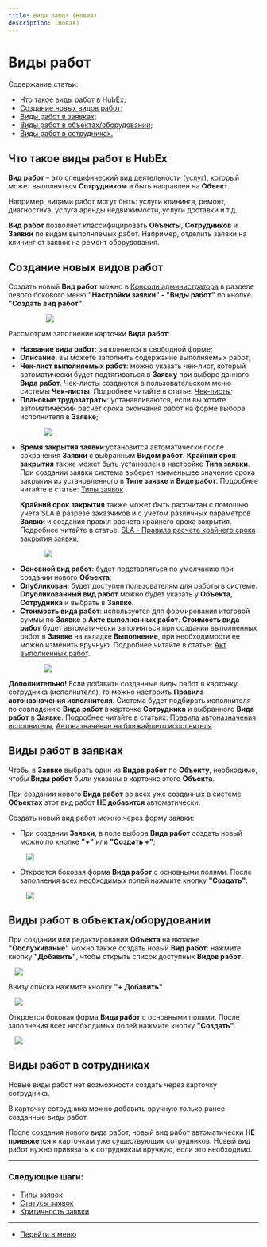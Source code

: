 ```yaml
---
title: Виды работ (Новая)
description: (Новая)
---
```


<h1>Виды работ</h1>

<html lang="ru">
<meta charset="utf-8">

<p>Содержание статьи:</p>

<ul>
    <li><a href="#worktype1">Что такое виды работ в HubEx;</a></li>
    <li><a href="#worktype2">Создание новых видов работ;</a></li>
    <li><a href="#worktype3">Виды работ в заявках;</a></li>
    <li><a href="#worktype4">Виды работ в объектах/оборудовании;</a></li>
    <li><a href="#worktype5">Виды работ в сотрудниках.</a></li>
</ul>
</html>

<body>

<h2 id="worktype1">Что такое виды работ в HubEx</h2>

<p><Strong>Вид работ</Strong> – это специфический вид деятельности (услуг), который может выполняться <Strong>Сотрудником</Strong> и быть направлен на <Strong>Объект</Strong>.</p>
<p>Например, видами работ могут быть: услуги клининга, ремонт, диагностика, услуга аренды недвижимости, услуги доставки и т.д.</p>
<p><Strong>Вид работ</Strong> позволяет классифицировать <Strong>Объекты</Strong>, <Strong>Сотрудников</Strong> и <Strong>Заявки</Strong> по видам выполняемых работ. Например, отделить заявки на клининг от заявок на ремонт оборудования.</p>

<h2 id="worktype2">Создание новых видов работ</h2>

<p>Создать новый <Strong>Вид работ</Strong> можно в <a href="https://wiki.hubex.ru/docs/FAQ/RU/admin/HowToEnterTheAdmin.html">Консоли администратора</a> в разделе левого бокового меню <Strong>"Настройки заявки" - "Виды работ"</Strong> по кнопке <Strong>"Создать вид работ"</Strong>.</p>

<div> <img style="margin: 0 auto; display: block; max-width: 70%;" src="/attachments/images/FAQ/ADMIN/WorkType/WorkType.jpg"/> </div>

<p>Рассмотрим заполнение карточки <Strong>Вида работ</Strong>:</p>

<ul>
    <li><strong>Название вида работ</strong>: заполняется в свободной форме;</li>
    <li><Strong>Описание</Strong>: вы можете заполнить содержание выполняемых работ;</li>
    <li><Strong>Чек-лист выполняемых работ</Strong>: можно указать чек-лист, который автоматически будет подтягиваться в <Strong>Заявку</Strong> при выборе данного <Strong>Вида работ</Strong>. Чек-листы создаются в пользовательском меню системы <Strong>Чек-листы</Strong>. Подробнее читайте в статье: <a href="https://wiki.hubex.ru/docs/FAQ/RU/user/Checklists.html">Чек-листы</a>;</li>
    <li><Strong>Плановые трудозатраты</Strong>: устанавливаются, если вы хотите автоматический расчет срока окончания работ на форме выбора исполнителя в <Strong>Заявке</Strong>;</li>
        <p> <div> <img style="margin: 0 auto; display: block; max-width: 80%;" src="/attachments/images/FAQ/ADMIN/WorkType/Engineer.jpg"/> </div> </p>
    <li><strong>Время закрытия заявки</strong>:установится автоматически после сохранения <Strong>Заявки</Strong> с выбранным <Strong>Видом работ</Strong>. <Strong>Крайний срок закрытия</Strong> также может быть установлен в настройке <Strong>Типа заявки</Strong>. При создании заявки система выберет наименьшее значение срока закрытия из установленного в <Strong>Типе заявке</Strong> и <Strong>Виде работ</Strong>. Подробнее читайте в статье: <a href="https://wiki.hubex.ru/docs/FAQ/RU/admin/TicketType.html">Типы заявок</a>
        <p><Strong>Крайний срок закрытия</Strong> также может быть рассчитан с помощью учета SLA в разрезе заказчиков и с учетом различных параметров <Strong>Заявки</Strong> и создания правил расчета крайнего срока закрытия. Подробнее читайте в статье: <a href="https://wiki.hubex.ru/docs/FAQ/RU/admin/SLA.html">SLA - Правила расчета крайнего срока закрытия заявки</a>;</p>
    </li>
        <p> <div> <img style="margin: 0 auto; display: block; max-width: 80%;" src="/attachments/images/FAQ/ADMIN/WorkType/Ticket.jpg"/> </div> </p>
    <li><Strong>Основной вид работ</Strong>: будет подставляться по умолчанию при создании нового <Strong>Объекта</Strong>; </li>
    <li><Strong>Опубликован</Strong>: будет доступен пользователям для работы в системе. <Strong>Опубликованный вид работ</Strong> можно будет указать у <Strong>Объекта</Strong>, <Strong>Сотрудника</Strong> и выбрать в <Strong>Заявке</Strong>.</li>
    <li><Strong>Стоимость вида работ</Strong>: используется для формирования итоговой суммы по <Strong>Заявке</Strong> в <Strong>Акте выполненных работ</Strong>. <Strong>Стоимость вида работ</Strong> будет автоматически заполняться при создании выполненных работ в <Strong>Заявке</Strong> на вкладке <Strong>Выполнение</Strong>, при необходимости ее можно изменить вручную. Подробнее читайте в статье: <a href="https://wiki.hubex.ru/docs/FAQ/RU/user/ActOFAcceptance.html">Акт выполненных работ</a>.</li>
        <p> <div> <img style="margin: 0 auto; display: block; max-width: 80%;" src="/attachments/images/FAQ/ADMIN/WorkType/Works.jpg"/> </div> </p>
</ul>

<p><strong>Дополнительно!</strong> Если добавить созданные виды работ в карточку сотрудника (исполнителя), то можно настроить <Strong>Правила автоназначения исполнителя</Strong>. Система будет подбирать исполнителя по совпадению <Strong>Вида работ</Strong> в карточке <Strong>Сотрудника</Strong> и выбранного <Strong>Вида работ</Strong> в <Strong>Заявке</Strong>. Подробнее читайте в статьях: <a href="https://wiki.hubex.ru/docs/FAQ/RU/admin/RulesOfChoice.html">Правила автоназначения исполнителя</a>, <a href="https://wiki.hubex.ru/docs/FAQ/RU/user/RulesOfChoiceGEO.html">Автоназначение на ближайшего исполнителя</a>.</p>

<h2 id="worktype3">Виды работ в заявках</h2>

<p>Чтобы в <Strong>Заявке</Strong> выбрать один из <Strong>Видов работ</Strong> по <Strong>Объекту</Strong>, необходимо, чтобы <Strong>Виды работ</Strong> были указаны в карточке этого <Strong>Объекта</Strong>.</p>

<p>При создании нового <Strong>Вида работ</Strong> во всех уже созданных в системе <Strong>Объектах</Strong> этот вид работ <strong>НЕ добавится</strong> автоматически.</p>

<p>Создать новый вид работ можно через форму заявки:</p>

<ul>
    <li>При создании <Strong>Заявки</Strong>, в поле выбора <Strong>Вида работ</Strong> создать новый можно по кнопке <Strong>"+"</Strong> или <Strong>"Создать +"</Strong>;
        <p> <div> <img style="margin: 0 auto; display: block; max-width: 95%;" src="/attachments/images/FAQ/ADMIN/WorkType/Ticket2.jpg"/> </div> </p>
    </li>
    <li>Откроется боковая форма <Strong>Вида работ</Strong> с основными полями. После заполнения всех необходимых полей нажмите кнопку <Strong>"Создать"</Strong>.
        <p> <div> <img style="margin: 0 auto; display: block; max-width: 95%;" src="/attachments/images/FAQ/ADMIN/WorkType/Ticket3.jpg"/> </div> </p>
    </li>
</ul>

<h2 id="worktype4">Виды работ в объектах/оборудовании</h2>

<p>При создании или редактировании <Strong>Объекта</Strong> на вкладке <Strong>"Обслуживание"</Strong> можно также создать новый <Strong>Вид работ</Strong>: нажмите кнопку <Strong>"Добавить"</Strong>, чтобы открыть список доступных <Strong>Видов работ</Strong>.</p>

<p> <div> <img style="margin: 0 auto; display: block; max-width: 95%;" src="/attachments/images/FAQ/ADMIN/WorkType/Object.jpg"/> </div> </p>
    
<p>Внизу списка нажмите кнопку <Strong>"+ Добавить"</Strong>.</p>

<p> <div> <img style="margin: 0 auto; display: block; max-width: 95%;" src="/attachments/images/FAQ/ADMIN/WorkType/Object2.jpg"/> </div> </p>

<p>Откроется боковая форма <Strong>Вида работ</Strong> с основными полями. После заполнения всех необходимых полей нажмите кнопку <Strong>"Создать"</Strong>.</p>

<p> <div> <img style="margin: 0 auto; display: block; max-width: 95%;" src="/attachments/images/FAQ/ADMIN/WorkType/Object3.jpg"/> </div> </p>

</body>

<h2 id="worktype5">Виды работ в сотрудниках</h2>

<p>Новые виды работ нет возможности создать через карточку сотрудника.</p>

<p>В карточку сотрудника можно добавить вручную только ранее созданные виды работ.</p>

<p>После создания нового вида работ, новый вид работ автоматически <strong>НЕ привяжется</strong> к карточкам уже существующих сотрудников. Новый вид работ нужно привязать к сотрудникам вручную, если это необходимо.</p>

___
### Следующие шаги:
- [Типы заявок](./TicketType.md)
- [Статусы заявок](./StatusType.md)
- [Критичность заявки](./Criticality.md)

____
- [Перейти в меню](http://wiki.hubex.ru)
